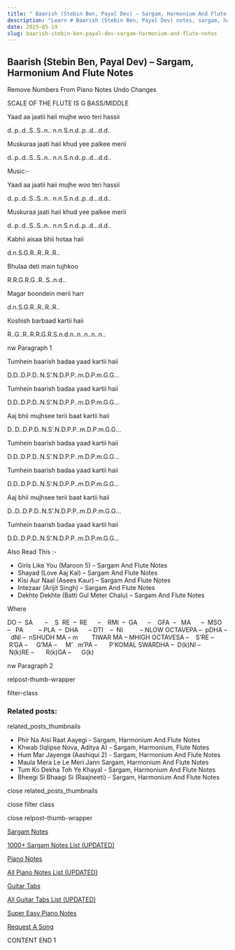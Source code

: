 ```yaml
---
title: " Baarish (Stebin Ben, Payal Dev) – Sargam, Harmonium And Flute Notes"
description: "Learn # Baarish (Stebin Ben, Payal Dev) notes, sargam, harmonium notations and flute notes. Easy step-by-step tutorial for beginners."
date: 2025-05-19
slug: baarish-stebin-ben-payal-dev-sargam-harmonium-and-flute-notes
---
```


## Baarish (Stebin Ben, Payal Dev) – Sargam, Harmonium And Flute Notes

Remove Numbers From Piano Notes
Undo Changes

SCALE OF THE FLUTE IS G BASS/MIDDLE

Yaad aa jaatii haii mujhe woo teri hassii

d..p..d..S..S..n.. n.n.S.n.d..p..d…d.d..

Muskuraa jaati haii khud yee palkee merii

d..p..d..S..S..n.. n.n.S.n.d..p..d…d.d..

Music:-

Yaad aa jaatii haii mujhe woo teri hassii

d..p..d..S..S..n.. n.n.S.n.d..p..d…d.d..

Muskuraa jaati haii khud yee palkee merii

d..p..d..S..S..n.. n.n.S.n.d..p..d…d.d..

Kabhii aisaa bhii hotaa haii

d.n.S.G.R..R..R..R..

Bhulaa deti main tujhkoo

R.R.G.R.G..R..S..n.d..

Magar boondein merii harr

d.n.S.G.R..R..R..R..

Koshish barbaad kartii haii

R..G..R..R.R.G.R.S.n.d.n..n..n..n..n..

nw Paragraph 1

Tumhein baarish badaa yaad kartii haii

D.D..D.P.D..N.S’.N.D.P.P..m.D.P.m.G.G…

Tumhein baarish badaa yaad kartii haii

D.D..D.P.D..N.S’.N.D.P.P..m.D.P.m.G.G…

Aaj bhii mujhsee terii baat kartii haii

D..D..D.P.D..N.S’.N.D.P.P..m.D.P.m.G.G…

Tumhein baarish badaa yaad kartii haii

D.D..D.P.D..N.S’.N.D.P.P..m.D.P.m.G.G…

Tumhein baarish badaa yaad kartii haii

D.D..D.P.D..N.S’.N.D.P.P..m.D.P.m.G.G…

Aaj bhii mujhsee terii baat kartii haii

D..D..D.P.D..N.S’.N.D.P.P..m.D.P.m.G.G…

Tumhein baarish badaa yaad kartii haii

D.D..D.P.D..N.S’.N.D.P.P..m.D.P.m.G.G…

Also Read This :-

- Girls Like You (Maroon 5) – Sargam And Flute Notes
- Shayad (Love Aaj Kal) – Sargam And Flute Notes
- Kisi Aur Naal (Asees Kaur) – Sargam And Flute Notes
- Intezaar (Arijit Singh) – Sargam And Flute Notes
- Dekhte Dekhte (Batti Gul Meter Chalu) – Sargam And Flute Notes

Where

DO –  SA       –    S  RE  –  RE      –    RMI  –  GA      –    GFA  –   MA      –  MSO  –   PA         – PLA  –  DHA      – DTI    –  NI          – NLOW OCTAVEPA –  pDHA –  dNI –  nSHUDH MA – m        TIWAR MA – MHIGH OCTAVESA –    S’RE –     R’GA –     G’MA –     M’   m’PA –       P’KOMAL SWARDHA –  D(k)NI –       N(k)RE –       R(k)GA –      G(k)

nw Paragraph 2

relpost-thumb-wrapper

filter-class

### Related posts:

related_posts_thumbnails

- Phir Na Aisi Raat Aayegi - Sargam, Harmonium And Flute Notes
- Khwab (Iqlipse Nova, Aditya A) - Sargam, Harmonium, Flute Notes
- Hum Mar Jayenge (Aashiqui 2) - Sargam, Harmonium And Flute Notes
- Maula Mera Le Le Meri Jann Sargam, Harmonium And Flute Notes
- Tum Ko Dekha Toh Ye Khayal - Sargam, Harmonium And Flute Notes
- Bheegi Si Bhaagi Si (Raajneeti) - Sargam, Harmonium And Flute Notes

close related_posts_thumbnails

close filter class

close relpost-thumb-wrapper

[Sargam Notes](/sargam-notes.html)

[1000+ Sargam Notes List (UPDATED)](/all-songs-list-sargam-notes.html)

[Piano Notes](/piano-notes.html)

[All Piano Notes List (UPDATED)](/all-songs-list-piano-notes.html)

[Guitar Tabs](/guitar-tabs.html)

[All Guitar Tabs List (UPDATED)](/all-songs-list-guitar-tabs.html)

[Super Easy Piano Notes](https://studywall.in/)

[Request A Song](/request-a-song.html)

CONTENT END 1
